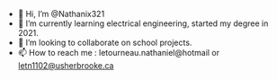 - 👋 Hi, I’m @Nathanix321
- 🌱 I’m currently learning electrical engineering, started my degree in 2021.
- 💞️ I’m looking to collaborate on school projects.
- 📫 How to reach me : letourneau.nathaniel@hotmail or letn1102@usherbrooke.ca

<!---
Nathanix321/Nathanix321 is a ✨ special ✨ repository because its `README.md` (this file) appears on your GitHub profile.
You can click the Preview link to take a look at your changes.
--->
